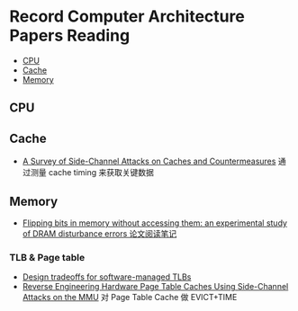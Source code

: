 # Record Computer Architecture Papers Reading

- [CPU](#cpu)
- [Cache](#cache)
- [Memory](#memory)

<a id="cpu"></a>
## CPU


<a id="cache"></a>
## Cache

- [A Survey of Side-Channel Attacks on Caches and Countermeasures](https://link.springer.com/article/10.1007/s41635-017-0025-y) 通过测量 cache timing 来获取关键数据

<a id="memory"></a>
## Memory

- [Flipping bits in memory without accessing them: an experimental study of DRAM disturbance errors 论文阅读笔记](https://github.com/rsy56640/paper-reading/tree/master/%E4%BD%93%E7%B3%BB%E7%BB%93%E6%9E%84/content/Flipping%20Bits%20in%20Memory%20Without%20Accessing%20Them%20-%20An%20Experimental%20Study%20of%20DRAM%20Disturbance%20Errors)

### TLB & Page table

- [Design tradeoffs for software-managed TLBs](https://dl.acm.org/doi/10.1145/165123.165127)
- [Reverse Engineering Hardware Page Table Caches Using Side-Channel Attacks on the MMU](https://download.vusec.net/papers/revanc_ir-cs-77.pdf) 对 Page Table Cache 做 EVICT+TIME

